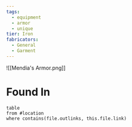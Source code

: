 ```yaml
---
tags:
  - equipment
  - armor
  - unique
tier: Iron
fabricators:
  - General
  - Garment
---
```

![[Mendia's Armor.png]]
# Found In
```dataview
table
from #location 
where contains(file.outlinks, this.file.link)
```
